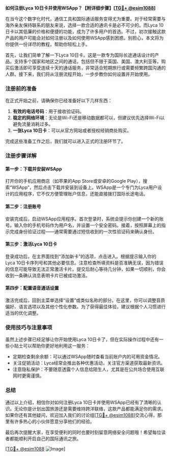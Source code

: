 **如何注册Lyca 10日卡并使用WSApp？【附详细步骤】[[TG💪+ @esim1088](https://t.me/s/esim1088)]**

在当今这个数字化时代，通信工具和国际通话服务变得尤为重要。对于经常需要与海外亲友保持联系的朋友来说，选择一款合适的通讯卡是必不可少的。而Lyca 10日卡以其低廉的价格和便捷的功能，成为了许多用户的首选。不过，初次接触这款产品的用户可能会对如何注册以及如何使用WSApp感到困惑。别担心，本文将为你提供一份详尽的教程，帮助你轻松上手。

首先，让我们简单了解一下Lyca 10日卡。这是一款专为国际长途通话设计的产品，支持多个国家和地区之间的通话，包括但不限于英国、美国、澳大利亚等。购买后激活即可享受连续十天的通话服务，非常适合短期旅行或需要频繁跨国沟通的人群。接下来，我们将从注册流程开始，一步步教你如何设置并开始使用。

### 注册前的准备

在正式开始之前，请确保你已经准备好以下几样东西：

1. **有效的电话号码**：用于接收验证码。
2. **稳定的网络环境**：无论是Wi-Fi还是移动数据都可以，但建议优先选择Wi-Fi以避免流量消耗过多。
3. **一张Lyca 10日卡**：可以从官方网站或者授权经销商处购买。

完成这些准备工作之后，我们就可以进入正式的注册环节了。

### 注册步骤详解

#### 第一步：下载并安装WSApp

打开你的手机应用商店（如苹果的App Store或安卓的Google Play），搜索“WSApp”，然后点击下载并安装到设备上。WSApp是一个专门为Lyca用户设计的应用程序，它不仅方便管理账户信息，还能直接拨打国际长途电话。

#### 第二步：注册账号

安装完成后，启动WSApp应用程序。首次登录时，系统会提示你创建一个新的账号。输入你的手机号码作为用户名，并设置一个安全密码。接着，按照屏幕上的指示完成身份验证过程——通常需要通过短信收到的一次性验证码来确认身份。

#### 第三步：激活Lyca 10日卡

登录成功后，在主界面找到“添加新卡”的选项，点击进入。根据提示输入你的Lyca 10日卡序列号和其他必要信息。注意检查所填资料是否准确无误，因为错误的信息可能导致无法正常激活卡片。提交后耐心等待几分钟，如果一切顺利，你会收到一条确认消息表明卡片已被成功激活。

#### 第四步：配置语音通话设置

激活完成后，回到主菜单选择“设置”或类似名称的部分。在这里，你可以调整音质偏好、语言选项以及其他个性化参数。为了获得最佳体验，建议根据个人习惯进行适当的优化调整。

### 使用技巧与注意事项

虽然上述步骤已经足够让你开始使用Lyca 10日卡了，但在实际操作过程中还有一些小贴士可以帮助你更好地利用这一服务：

- 定期检查剩余余额：可以通过WSApp随时查看当前账户内的可用资金情况。
- 关注促销活动：Lyca经常会推出各种优惠活动，关注官方渠道获取最新资讯。
- 注意隐私保护：不要随意透露个人信息给陌生人，尤其是在公共场合使用互联网时更需谨慎。

### 总结

通过以上介绍，相信你对如何注册Lyca 10日卡并使用WSApp已经有了清晰的认识。无论你是计划出国旅游还是需要维持跨洋联络，这款产品都能满足你的需求。如果你还有其他疑问，欢迎加入我们的讨论组[[TG💪+ @esim1088](https://t.me/s/esim1088)]交流心得，那里有许多热心的小伙伴愿意分享他们的经验。

最后再次提醒大家，在享受便利的同时也要时刻留意网络安全问题哦！希望每位读者都能顺利开启自己的国际通讯之旅。

[[TG💪+ @esim1088](https://t.me/s/esim1088) ![Image](https://i.postimg.cc/4NQfJmqS/Snipaste-2025-05-13-00-14-12.png)]